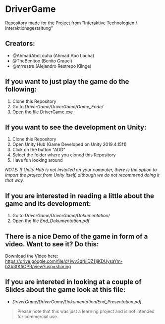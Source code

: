 # DriverGame

Repository made for the Project from "Interaktive Technologien / Interaktionsgestaltung" 

## Creators:
  - @AhmadAboLouha (Ahmad Abo Louha)
  - @TheBenitoo (Benito Grauel)
  - @mrrestre (Alejandro Restrepo Klinge)
  
## If you want to just play the game do the following:
  1) Clone this Repository
  2) Go to *DriverGame/DriverGame/Game_Ende/*
  3) Open the file DriverGame.exe

## If you want to see the development on Unity:
  1) Clone this Repository
  2) Open Unity Hub (Game Developed on Unity 2019.4.15f1)
  3) Click on the button "ADD"
  4) Select the folder where you cloned this Repository
  5) Have fun looking around

*NOTE: If Unity Hub is not installed on your computer, there is the option to import the project from Unity itself, although we do not recommend doing it that way.*

## If you are interested in reading a little about the game and its development:
  1) Go to *DriverGame/DriverGame/Dokumentation/*
  2) Open the file *End_Dokumentation.pdf*

## There is a nice Demo of the game in form of a video. Want to see it? Do this:
  Download the Video here: https://drive.google.com/file/d/1wv3drkiDZ11jKDUysaYm-bXb3fKfiOPR/view?usp=sharing

## If you are intereted in looking at a couple of Slides about the game look at this file:
  - *DriverGame/DriverGame/Dokumentation/End_Presentation.pdf*


>Please note that this was just a learning project and is not intended for commercial use.

